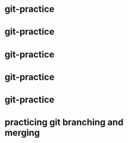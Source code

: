 # git-practice
# git-practice
# git-practice
# git-practice
# git-practice
# practicing git branching and merging
